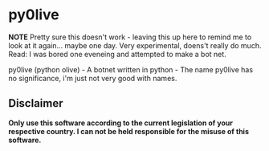 py0live
====

**NOTE** Pretty sure this doesn't work - leaving this up here to remind me to look at it again... maybe one day. Very experimental, doens't really do much. Read: I was bored one eveneing and attempted to make a bot net. 

py0live (python olive) - A botnet written in python - The name py0live has no significance, i'm just not very good with names. 

Disclaimer
---
**Only use this software according to the current legislation of your respective country. I can not be held responsible for the misuse of this software.**
